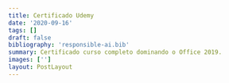 ```yaml
---
title: Certificado Udemy
date: '2020-09-16'
tags: []
draft: false
bibliography: 'responsible-ai.bib'
summary: Certificado curso completo dominando o Office 2019.
images: ['']
layout: PostLayout
---
```

